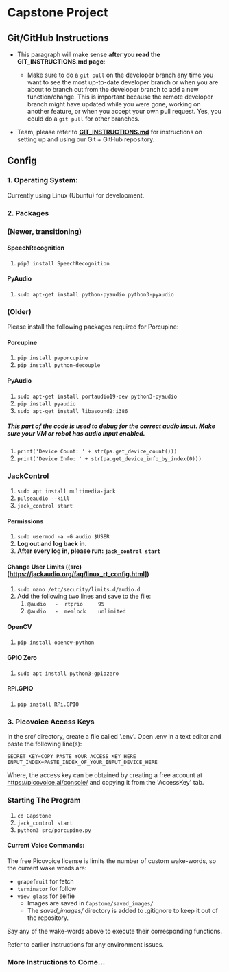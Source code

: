 # Capstone Project

## Git/GitHub Instructions

- This paragraph will make sense **after you read the GIT_INSTRUCTIONS.md page**:
    - Make sure to do a ```git pull``` on the developer branch any time you want to see the most up-to-date developer branch or when you are about to branch out from the developer branch to add a new function/change. This is important because the remote developer branch might have updated while you were gone, working on another feature, or when you accept your own pull request. Yes, you could do a ```git pull``` for other branches.

- Team, please refer to [**GIT_INSTRUCTIONS.md**](GIT_INSTRUCTIONS.md) for instructions on setting up and using our Git + GitHub repository.


## Config

### 1. Operating System:  
	
Currently using Linux (Ubuntu) for development.

### 2. Packages

### (Newer, transitioning)

#### SpeechRecognition
1. `pip3 install SpeechRecognition`

#### PyAudio
1. `sudo apt-get install python-pyaudio python3-pyaudio`



### (Older) 

Please install the following packages required for Porcupine:

#### Porcupine
1. ```pip install pvporcupine```  
2. ```pip install python-decouple```

#### PyAudio
1. ```sudo apt-get install portaudio19-dev python3-pyaudio```  
2. ```pip install pyaudio```  
3. ```sudo apt-get install libasound2:i386```

##### This part of the code is used to debug for the correct audio input. Make sure your VM or robot has audio input enabled.
1. ```print('Device Count: ' + str(pa.get_device_count()))```  
2. ```print('Device Info: ' + str(pa.get_device_info_by_index(0)))```  

### JackControl
1. ```sudo apt install multimedia-jack```  
2. ```pulseaudio --kill```  
3. ```jack_control start```  

#### Permissions
1. ```sudo usermod -a -G audio $USER```  
2. **Log out and log back in.**  
3. **After every log in, please run: ```jack_control start```**

#### Change User Limits ((src)[https://jackaudio.org/faq/linux_rt_config.html])
1. ```sudo nano /etc/security/limits.d/audio.d```  
2. Add the following two lines and save to the file:
   1. ```@audio   -  rtprio     95```
   2. ```@audio   -  memlock    unlimited```

#### OpenCV
1. ```pip install opencv-python```

#### GPIO Zero
1. ```sudo apt install python3-gpiozero```   

#### RPi.GPIO
1. ```pip install RPi.GPIO```  

### 3. Picovoice Access Keys  

In the src/ directory, create a file called '.env'. Open .env in a text editor and paste the following line(s):

`SECRET_KEY=COPY_PASTE_YOUR_ACCESS_KEY_HERE`
`INPUT_INDEX=PASTE_INDEX_OF_YOUR_INPUT_DEVICE_HERE`

Where, the access key can be obtained by creating a free account at https://picovoice.ai/console/ and copying it from the 'AccessKey' tab.

### Starting The Program
1. `cd Capstone`
2. `jack_control start`
3. `python3 src/porcupine.py`  

#### Current Voice Commands:
The free Picovoice license is limits the number of custom wake-words, so the current wake words are:
- `grapefruit` for fetch
- `terminator` for follow
- `view glass` for selfie
   - Images are saved in `Capstone/saved_images/`
   - The *saved_images/* directory is added to .gitignore to keep it out of the repository.

Say any of the wake-words above to execute their corresponding functions.

Refer to earlier instructions for any environment issues.

### More Instructions to Come...
